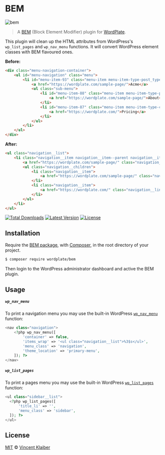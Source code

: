 # BEM

![bem](https://user-images.githubusercontent.com/499192/46089793-918a5600-c1af-11e8-9728-cdcf15991b48.png)

> A [BEM](https://csswizardry.com/2013/01/mindbemding-getting-your-head-round-bem-syntax/) (Block Element Modifier) plugin for [WordPlate](https://wordplate.github.io/).

This plugin will clean up the HTML attributes from WordPress's `wp_list_pages` and `wp_nav_menu` functions. It will convert WordPress element classes with BEM flavoured ones.

**Before:**

```html
<div class="menu-navigation-container">
    <ul id="menu-navigation" class="menu">
        <li id="menu-item-93" class="menu-item menu-item-type-post_type menu-item-object-page current-menu-ancestor current-menu-parent current_page_parent current_page_ancestor menu-item-has-children menu-item-93">
            <a href="https://wordplate.com/sample-page/">Acme</a>
            <ul class="sub-menu">
                <li id="menu-item-88" class="menu-item menu-item-type-post_type menu-item-object-page menu-item-88">
                    <a href="https://wordplate.com/sample-page/">About</a>
                </li>
                <li id="menu-item-87" class="menu-item menu-item-type-custom menu-item-object-custom current-menu-item current_page_item menu-item-home menu-item-87">
                    <a href="https://wordplate.com/">Pricing</a>
                </li>
            </ul>
        </li>
    </ul>
</div>
```

**After:**

```html
<ul class="navigation__list">
    <li class="navigation__item navigation__item--parent navigation__item--top-level">
        <a href="https://wordplate.com/sample-page/" class="navigation__link navigation__link--ancestor navigation__link--top-level">Acme</a>
        <ul class="navigation__children">
            <li class="navigation__item">
                <a href="https://wordplate.com/sample-page/" class="navigation__link">About</a>
            </li>
            <li class="navigation__item">
                <a href="https://wordplate.com/" class="navigation__link navigation__link--active">Pricing</a>
            </li>
        </ul>
    </li>
</ul>
```

[![Total Downloads](https://badgen.net/packagist/dt/wordplate/bem)](https://packagist.org/packages/wordplate/bem)
[![Latest Version](https://badgen.net/github/release/wordplate/bem)](https://github.com/wordplate/bem/releases)
[![License](https://badgen.net/packagist/license/wordplate/bem)](https://packagist.org/packages/wordplate/bem)

## Installation

Require the [BEM package](https://github.com/wordplate/bem#readme), with [Composer](https://getcomposer.org), in the root directory of your project.

```sh
$ composer require wordplate/bem
```

Then login to the WordPress administrator dashboard and active the BEM plugin.

## Usage

##### `wp_nav_menu`

To print a navigation menu you may use the built-in WordPress [`wp_nav_menu`](https://developer.wordpress.org/reference/functions/wp_nav_menu/) function:

```php
<nav class="navigation">
    <?php wp_nav_menu([
        'container' => false,
        'items_wrap' => '<ul class="navigation__list">%3$s</ul>',
        'menu_class' => 'navigation',
        'theme_location' => 'primary-menu',
    ]); ?>
</nav>
```

##### `wp_list_pages`

To print a pages menu you may use the built-in WordPress [`wp_list_pages`](https://developer.wordpress.org/reference/functions/wp_list_pages/) function:

```php
<ul class="sidebar__list">
  <?php wp_list_pages([
      'title_li' => '',
      'menu_class' => 'sidebar',
  ]); ?>
</ul>
```

## License

[MIT](LICENSE) © [Vincent Klaiber](https://vinkla.com)
